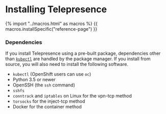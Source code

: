 # Installing Telepresence

{% import "../macros.html" as macros %}
{{ macros.installSpecific("reference-page") }}

### Dependencies

If you install Telepresence using a pre-built package, dependencies other than [`kubectl`][k] are handled by the package manager. If you install from source, you will also need to install the following software.

[k]: https://kubernetes.io/docs/tasks/tools/install-kubectl/

- `kubectl` (OpenShift users can use `oc`)
- Python 3.5 or newer
- OpenSSH (the `ssh` command)
- `sshfs`
- `conntrack` and `iptables` on Linux for the vpn-tcp method
- `torsocks` for the inject-tcp method
- Docker for the container method
